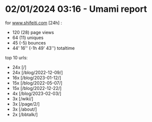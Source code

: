 # 02/01/2024 03:16 - Umami report
for www.shifeiti.com [24h] :

 - 120 (28) page views
 - 64 (11) uniques
 - 45 (-5) bounces
 - 44' 16'' (-1h 49' 43'') totaltime


top 10 urls:
 - 24x [/]
 - 24x [/blog/2022-12-09/]
 - 16x [/blog/2023-01-12/]
 - 15x [/blog/2022-05-07/]
 - 15x [/blog/2022-12-22/]
 - 4x [/blog/2023-02-03/]
 - 3x [/wiki/]
 - 3x [/page/2/]
 - 3x [/about/]
 - 2x [/bbtalk/]


